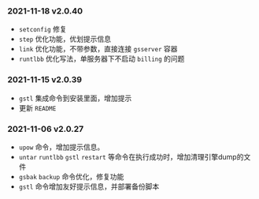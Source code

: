 ### 2021-11-18 v2.0.40
- `setconfig` 修复
- `step` 优化功能，优划提示信息
- `link` 优化功能，不带参数，直接连接 `gsserver` 容器
- `runtlbb` 优化写法，单服务器下不启动 `billing` 的问题

### 2021-11-15 v2.0.39
- `gstl` 集成命令到安装里面，增加提示
- 更新 `README`


### 2021-11-06 v2.0.27
- `upow` 命令，增加提示信息。
- `untar` `runtlbb` `gstl` `restart` 等命令在执行成功时，增加清理引擎dump的文件
- `gsbak` `backup` 命令优化，修复功能
- `gstl` 命令增加友好提示信息，并部署备份脚本
